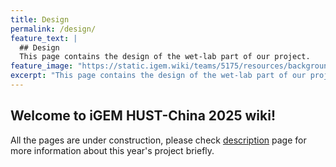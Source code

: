 ```yaml
---
title: Design
permalink: /design/
feature_text: |
  ## Design
  This page contains the design of the wet-lab part of our project.
feature_image: "https://static.igem.wiki/teams/5175/resources/background/bg-design.webp"
excerpt: "This page contains the design of the wet-lab part of our project."
---
```


## Welcome to iGEM HUST-China 2025 wiki!

All the pages are under construction, please check [description](description) page for more information about this year's project briefly.
